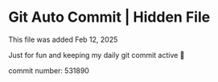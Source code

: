 # Git Auto Commit | Hidden File

This file was added Feb 12, 2025

Just for fun and keeping my daily git commit active 🤪

commit number: 531890
